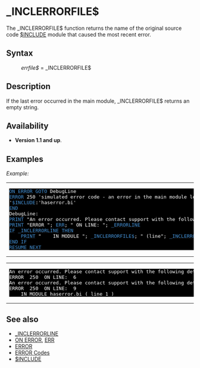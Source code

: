 <style>pre.codeide, pre.outputfixed, .outputcrt0 { background-color: #000 !important; color: #FFF !important; }</style><!DOCTYPE html>
<html class="client-nojs" dir="ltr" lang="en">
<head>
<title>_INCLERRORFILE$ - QB64 Phoenix Edition Wiki</title>
</head>
<body class="mediawiki ltr sitedir-ltr mw-hide-empty-elt ns-0 ns-subject page-INCLERRORFILE rootpage-INCLERRORFILE skin-vector action-view skin-vector-legacy vector-feature-language-in-header-enabled vector-feature-language-in-main-page-header-disabled vector-feature-language-alert-in-sidebar-disabled vector-feature-sticky-header-disabled vector-feature-sticky-header-edit-disabled vector-feature-table-of-contents-disabled vector-feature-visual-enhancement-next-disabled">
<div class="mw-body" id="content" role="main">
<a id="top"></a>
<h1 class="firstHeading mw-first-heading" id="firstHeading">_INCLERRORFILE$</h1>
<div class="vector-body" id="bodyContent">
<div class="mw-body-content mw-content-ltr" dir="ltr" id="mw-content-text" lang="en"><div class="mw-parser-output"><p>The <a class="mw-selflink selflink">_INCLERRORFILE$</a> function returns the name of the original source code <a href="$INCLUDE" title="$INCLUDE">$INCLUDE</a> module that caused the most recent error.
</p>
<h2><span class="mw-headline" id="Syntax">Syntax</span></h2>
<dl><dd><i>errfile$</i> = <a class="mw-selflink selflink">_INCLERRORFILE$</a></dd></dl>
<p>
</p>
<h2><span class="mw-headline" id="Description">Description</span></h2>
<p>If the last error occurred in the main module, <a class="mw-selflink selflink">_INCLERRORFILE$</a> returns an empty string.
</p>
<h2><span class="mw-headline" id="Availability">Availability</span></h2>
<ul><li><b>Version 1.1 and up</b>.</li></ul>
<p>
</p>
<h2><span class="mw-headline" id="Examples">Examples</span></h2>
<p><i>Example:</i>
</p>
<table cellpadding="15px" width="100%">
<tbody><tr>
<td><pre class="codeide"><a href="ON_ERROR" title="ON ERROR"><span style="color:#4593D8;">ON ERROR</span></a> <a href="GOTO" title="GOTO"><span style="color:#4593D8;">GOTO</span></a> DebugLine
<a href="ERROR" title="ERROR"><span style="color:#4593D8;">ERROR</span></a> 250 'simulated error code - an error in the main module leaves _INCLERRORLINE empty (= 0)
'<a href="$INCLUDE" title="$INCLUDE"><span style="color:#4593D8;">$INCLUDE</span></a>:'haserror.bi'
<a href="END" title="END"><span style="color:#4593D8;">END</span></a>
DebugLine:
<a href="PRINT" title="PRINT"><span style="color:#4593D8;">PRINT</span></a> "An error occurred. Please contact support with the following details:
<a href="PRINT" title="PRINT"><span style="color:#4593D8;">PRINT</span></a> "ERROR "; <a href="ERR" title="ERR"><span style="color:#4593D8;">ERR</span></a>; " ON LINE: "; <a href="ERRORLINE" title="ERRORLINE"><span style="color:#4593D8;">_ERRORLINE</span></a>
<a href="IF...THEN" title="IF...THEN"><span style="color:#4593D8;">IF</span></a> <a href="INCLERRORLINE" title="INCLERRORLINE"><span style="color:#4593D8;">_INCLERRORLINE</span></a> <a href="THEN" title="THEN"><span style="color:#4593D8;">THEN</span></a>
    <a href="PRINT" title="PRINT"><span style="color:#4593D8;">PRINT</span></a> "    IN MODULE "; <a class="mw-selflink selflink"><span style="color:#4593D8;">_INCLERRORFILE$</span></a>; " (line"; <a href="INCLERRORLINE" title="INCLERRORLINE"><span style="color:#4593D8;">_INCLERRORLINE</span></a>; ")"
<a class="mw-redirect" href="END_IF" title="END IF"><span style="color:#4593D8;">END IF</span></a>
<a href="RESUME" title="RESUME"><span style="color:#4593D8;">RESUME</span></a> <a href="NEXT" title="NEXT"><span style="color:#4593D8;">NEXT</span></a>
</pre>
</td></tr></tbody></table>
<table cellpadding="15px" width="100%">
<tbody><tr>
<td><pre class="outputcrt0">An error occurred. Please contact support with the following details:
ERROR  250  ON LINE:  6
An error occurred. Please contact support with the following details:
ERROR  250  ON LINE:  9
    IN MODULE haserror.bi ( line 1 )
</pre>
</td></tr></tbody></table>
<p>
</p>
<h2><span class="mw-headline" id="See_also">See also</span></h2>
<ul><li><a href="INCLERRORLINE" title="INCLERRORLINE">_INCLERRORLINE</a></li>
<li><a href="ON_ERROR" title="ON ERROR">ON ERROR</a>, <a href="ERR" title="ERR">ERR</a></li>
<li><a href="ERROR" title="ERROR">ERROR</a></li>
<li><a href="ERROR_Codes" title="ERROR Codes">ERROR Codes</a></li>
<li><a href="$INCLUDE" title="$INCLUDE">$INCLUDE</a></li></ul>
<p>
</p>
<!-- 
NewPP limit report
Cached time: 20240715062345
Cache expiry: 86400
Reduced expiry: false
Complications: [show‐toc]
CPU time usage: 0.039 seconds
Real time usage: 0.051 seconds
Preprocessor visited node count: 159/1000000
Post‐expand include size: 1761/2097152 bytes
Template argument size: 257/2097152 bytes
Highest expansion depth: 3/100
Expensive parser function count: 0/100
Unstrip recursion depth: 0/20
Unstrip post‐expand size: 0/5000000 bytes
-->
<!--
Transclusion expansion time report (%,ms,calls,template)
100.00%   33.591      1 -total
 10.75%    3.612     18 Template:Cl
  9.05%    3.041      1 Template:PageSyntax
  7.82%    2.627      1 Template:CodeEnd
  7.39%    2.483      1 Template:Parameter
  7.31%    2.454      1 Template:OutputStart
  7.19%    2.414      1 Template:PageAvailability
  7.14%    2.400      1 Template:PageNavigation
  7.10%    2.384      1 Template:PageSeeAlso
  7.05%    2.369      1 Template:PageDescription
-->
<!-- Saved in parser cache with key qb64pnix_mw19894-mwmb_:pcache:idhash:156-0!canonical and timestamp 20240715062345 and revision id 7310.
 -->
</div>
</div>
</div>
</div>
</body>
</html>